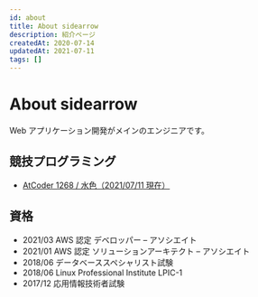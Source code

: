 ```yaml
---
id: about
title: About sidearrow
description: 紹介ページ
createdAt: 2020-07-14
updatedAt: 2021-07-11
tags: []
---
```


# About sidearrow

Web アプリケーション開発がメインのエンジニアです。

## 競技プログラミング

- [AtCoder 1268 / 水色（2021/07/11 現在）](https://atcoder.jp/users/sidearrow)

## 資格

- 2021/03 AWS 認定 デベロッパー – アソシエイト
- 2021/01 AWS 認定 ソリューションアーキテクト – アソシエイト
- 2018/06 データベーススペシャリスト試験
- 2018/06 Linux Professional Institute LPIC-1
- 2017/12 応用情報技術者試験
